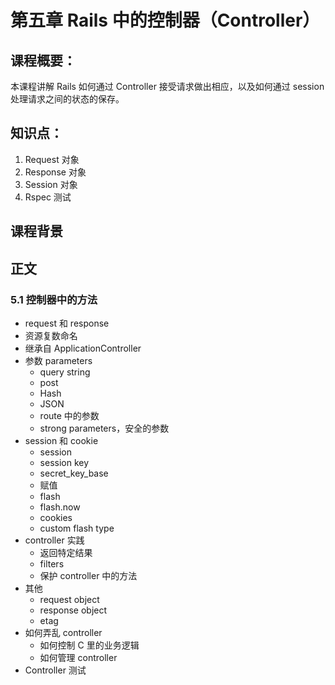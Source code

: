 # 第五章 Rails 中的控制器（Controller）

## 课程概要：

本课程讲解 Rails 如何通过 Controller 接受请求做出相应，以及如何通过 session 处理请求之间的状态的保存。

## 知识点：

1. Request 对象
2. Response 对象
3. Session 对象
4. Rspec 测试

## 课程背景


## 正文

### 5.1 控制器中的方法



   * request 和 response
   * 资源复数命名
   * 继承自 ApplicationController
   * 参数 parameters
       * query string
       * post
       * Hash
       * JSON
       * route 中的参数
       * strong parameters，安全的参数
   * session 和 cookie
       * session
       * session key
       * secret_key_base
       * 赋值
       * flash
       * flash.now
       * cookies
       * custom flash type
   * controller 实践
       * 返回特定结果
       * filters
       * 保护 controller 中的方法
   * 其他
       * request object
       * response object
       * etag
   * 如何弄乱 controller
       * 如何控制 C 里的业务逻辑
       * 如何管理 controller
   * Controller 测试


